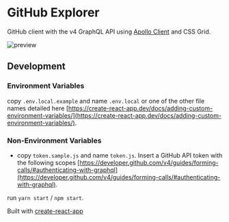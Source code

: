 # GitHub Explorer

GitHub client with the v4 GraphQL API using [Apollo Client](https://www.apollographql.com/client/) and CSS Grid.

![preview](https://user-images.githubusercontent.com/2513462/36777146-7c7e9fac-1cbc-11e8-8229-6ecedf73c7c7.gif)

## Development

### Environment Variables

copy `.env.local.example` and name `.env.local` or one of the other file names detailed here [https://create-react-app.dev/docs/adding-custom-environment-variables/](https://create-react-app.dev/docs/adding-custom-environment-variables/).

### Non-Environment Variables

- copy `token.sample.js` and name `token.js`. Insert a GitHub API token with the following scopes [https://developer.github.com/v4/guides/forming-calls/#authenticating-with-graphql](https://developer.github.com/v4/guides/forming-calls/#authenticating-with-graphql).

run `yarn start` / `npm start`.

Built with [create-react-app](https://github.com/facebook/create-react-app)
